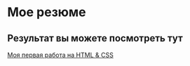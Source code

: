 # Мое резюме
## Результат вы можете посмотреть тут

[Моя первая работа на HTML & CSS](https://varvaravx.github.io/resume/)
